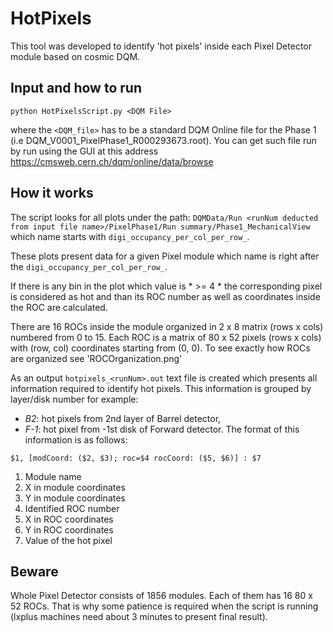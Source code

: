 HotPixels
=========

This tool was developed to identify 'hot pixels' inside each Pixel Detector module based on cosmic DQM. 

Input and how to run
--------------------

`python HotPixelsScript.py <DQM File>`

where the `<DQM_file>` has to be a standard DQM Online file for the Phase 1 (i.e DQM_V0001_PixelPhase1_R000293673.root). You can get such file run by run using the GUI at this address https://cmsweb.cern.ch/dqm/online/data/browse

How it works
------------

The script looks for all plots under the path: `DQMData/Run <runNum deducted from input file name>/PixelPhase1/Run summary/Phase1_MechanicalView` which name starts with `digi_occupancy_per_col_per_row_`.

These plots present data for a given Pixel module which name is right after the `digi_occupancy_per_col_per_row_`.

If there is any bin in the plot which value is * >= 4 * the corresponding pixel is considered as hot and than its ROC number as well as coordinates inside the ROC are calculated.

There are 16 ROCs inside the module organized in 2 x 8 matrix (rows x cols) numbered from 0 to 15. Each ROC is a matrix of 80 x 52 pixels (rows x cols) with (row, col) coordinates starting from (0, 0). To see exactly how ROCs are organized see 'ROCOrganization.png'

As an output `hotpixels_<runNum>.out` text file is created which presents all information required to identify hot pixels. This information is grouped by layer/disk number for example:
  - *B2*: hot pixels from 2nd layer of Barrel detector,
  - *F-1*: hot pixel from -1st disk of Forward detector.
The format of this information is as follows:

`$1, [modCoord: ($2, $3); roc=$4 rocCoord: ($5, $6)] : $7`
  1. Module name
  2. X in module coordinates
  3. Y in module coordinates
  4. Identified ROC number
  5. X in ROC coordinates
  6. Y in ROC coordinates
  7. Value of the hot pixel
  
Beware
------
Whole Pixel Detector consists of 1856 modules. Each of them has 16 80 x 52 ROCs. That is why some patience is required when the script is running (lxplus machines need about 3 minutes to present final result).
